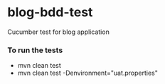 # blog-bdd-test
Cucumber test for blog application

### To run the tests
* mvn clean test
* mvn clean test -Denvironment="uat.properties"